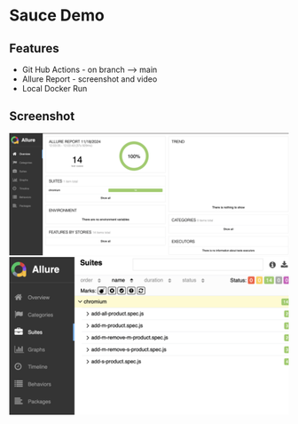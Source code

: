 # Sauce Demo

## Features

- Git Hub Actions - on branch --> main
- Allure Report - screenshot and video
- Local Docker Run

## Screenshot

![Allure Report Overview](readme-data/SampleReportOverview.png)
![Allure Report Detailed](readme-data/SampleReportDetailed.png)
